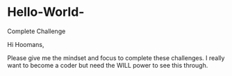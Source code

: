 # Hello-World-
Complete Challenge

Hi Hoomans,

Please give me the mindset and focus to complete these challenges. I really want to become a coder but need the WILL power to see this through.
